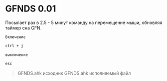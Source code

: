 # GFNDS 0.01
Посылает раз в 2.5 - 5 минут команду на перемещение мыши, обновляя таймер сна GFN.

``Включение``
```sh
ctrl + j
```
``выключение``
```sh
esc
```
> GFNDS.ahk исходник
> GFNDS.ahk исполняемый файл
